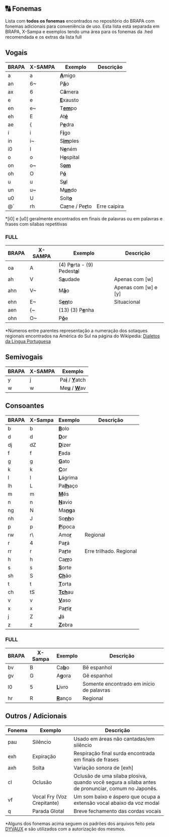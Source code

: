 ## 🔠 Fonemas
Lista com **todos os fonemas** encontrados no repositório do BRAPA com fonemas adicionais para conveniência de uso.
Esta lista está separada em BRAPA, X-Sampa e exemplos tendo uma área para os fonemas da .hed recomendada e os extras da lista full

## Vogais
| BRAPA | X-SAMPA | Exemplo | Descrição |
|--|--|--|--|
| a | a | <ins>**A**</ins>migo |  |
| an | 6~ | P<ins>**ã**</ins>o |  |
| ax | 6 | C**â**mera |  |
| e | e | <ins>**E**</ins>xausto |  |
| en | e~ | T<ins>**em**</ins>po |  |
| eh | E | At<ins>**é**</ins> |  |
| ae | { | P<ins>**e**</ins>dra |  |
| i | i | F<ins>**i**</ins>go |  |
| in | i~ | S<ins>**im**</ins>ples |  |
| i0 | I | N<ins>**e**</ins>ném |  |
| o | o | H<ins>**o**</ins>spital |  |
| on | o~ | S<ins>**om**</ins> |  |
| oh | O | P<ins>**ó**</ins> |  |
| u | u | S<ins>**u**</ins>l |  |
| un | u~ | M<ins>**un**</ins>do |  |
| u0 | U | Solt<ins>**o**</ins> |  |
| @\` | rh | Ca<ins>**r**</ins>ne / Pe<ins>**r**</ins>to | Erre caipira |

*\[i0] e \[u0] geralmente encontrados em finais de palavras ou em palavras e frases com sílabas repetitivas

### FULL
| BRAPA | X-SAMPA | Exemplo | Descrição |
|--|--|--|--|
| oa | A | (4) P<ins>**o**</ins>rta - (9) Pedest<ins>**a**</ins>l |  |
| ah | V | S<ins>**a**</ins>udade | Apenas com [w] |
| ahn | V~ | M<ins>**ã**</ins>o |  Apenas com [w] e [y]|
| ehn | E~ | S<ins>**en**</ins>to | Situacional |
| aen | {~ | (13) (3) P<ins>**e**</ins>nha |  |
| ohn | O~ | P<ins>**õ**</ins>e |  |

*Números entre parentes representação a numeração dos sotaques regionais encontrados na América do Sul na página do Wikipedia: [Dialetos da Língua Portuguesa](https://pt.wikipedia.org/wiki/Dialetos_da_l%C3%ADngua_portuguesa)
## Semivogais
| BRAPA | X-SAMPA | Exemplo |
|--|--|--|
| y | j | Pa<ins>**i**</ins> / <ins>**Y**</ins>atch |
| w | w | Me<ins>**u**</ins> / <ins>**W**</ins>av |

## Consoantes
| BRAPA | X-Sampa | Exemplo | Descrição |
|--|--|--|--|
| b | b | <ins>**B**</ins>olo |  |
| d | d | <ins>**D**</ins>or |  |
| dj | dZ |<ins>**D**</ins>izer |  |
| f | f | <ins>**F**</ins>ada |  |
| g | g | <ins>**G**</ins>ato |  |
| k | k | <ins>**C**</ins>or |  |
| l | l | <ins>**L**</ins>ágrima |  |
| lh | L | Pa<ins>**lh**</ins>aço |  |
| m | m | <ins>**M**</ins>ês |  |
| n | n | <ins>**N**</ins>avio |  |
| ng | N | Ma<ins>**ng**</ins>a |  |
| nh | J | So<ins>**nh**</ins>o |  |
| p | p | <ins>**P**</ins>ipoca |  |
| rw | r\ | Amo<ins>**r**</ins> | Regional |
| r | 4 | Pa<ins>**r**</ins>á |  |
| rr | r | Pa<ins>**r**</ins>te | Erre trilhado. Regional |
| h | h | Ca<ins>**rr**</ins>o |  |
| s | s | <ins>**S**</ins>orte |  |
| sh | S | <ins>**Ch**</ins>ão |  |
| t | t | <ins>**T**</ins>orta |  |
| ch | tS | <ins>**Tch**</ins>au |  |
| v | v | <ins>**V**</ins>aso |  |
| x | x | Pa<ins>**r**</ins>ti<ins>**r**</ins> |  |
| j | Z | <ins>**J**</ins>á |  |
| z | z | <ins>**Z**</ins>ebra |  |

### FULL
| BRAPA | X-Sampa | Exemplo | Descrição |
|--|--|--|--|
| bv | B | Ca<ins>**b**</ins>o | Bê espanhol |
| gv | G | A<ins>**g**</ins>ora | Gê espanhol |
| l0 | 5 | <ins>**L**</ins>ivro | Somente encontrado em início de palavras |
| hr | R | <ins>**R**</ins>anço | Regional |

## Outros / Adicionais
| Fonema | Exemplo | Descrição |
|--|--|--|
| pau | Silêncio | Usado em áreas não cantadas/em silêncio |
| exh | Expiração | Respiração final surda encontrada em finais de frases |
| axh | Solta | Variação sonora de \[exh] |
| cl | Oclusão | Oclusão de uma sílaba plosiva, quando você segura a sílaba antes de pronunciar, comum no Japonês.|
| vf | Vocal Fry (Voz Crepitante)| Um som baixo e áspero que ocupa a extensão vocal abaixo da voz modal |
| q | Parada Glotal | Breve fechamento das cordas vocais |

*Alguns dos fonemas acima seguem os padrões dos arquivos feito pela [DYVAUX](https://github.com/DYVAUX) e são utilizados com a autorização dos mesmos.
